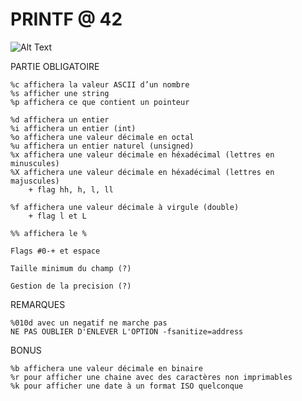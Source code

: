 # PRINTF @ 42
![Alt Text](https://media.giphy.com/media/I2TqO0oJBaNoc/giphy.gif)

PARTIE OBLIGATOIRE

    %c affichera la valeur ASCII d’un nombre
    %s afficher une string
    %p affichera ce que contient un pointeur

    %d affichera un entier
    %i affichera un entier (int)
    %o affichera une valeur décimale en octal
    %u affichera un entier naturel (unsigned)
    %x affichera une valeur décimale en héxadécimal (lettres en minuscules)
    %X affichera une valeur décimale en héxadécimal (lettres en majuscules)
        + flag hh, h, l, ll

    %f affichera une valeur décimale à virgule (double)
        + flag l et L

    %% affichera le %

    Flags #0-+ et espace

    Taille minimum du champ (?)

    Gestion de la precision (?)
	
REMARQUES

	%010d avec un negatif ne marche pas
	NE PAS OUBLIER D'ENLEVER L'OPTION -fsanitize=address

BONUS

    %b affichera une valeur décimale en binaire
    %r pour afficher une chaine avec des caractères non imprimables
    %k pour afficher une date à un format ISO quelconque

